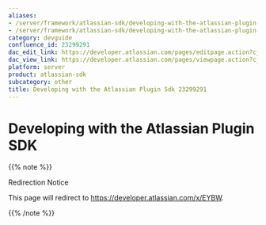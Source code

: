 ```yaml
---
aliases:
- /server/framework/atlassian-sdk/developing-with-the-atlassian-plugin-sdk-23299291.html
- /server/framework/atlassian-sdk/developing-with-the-atlassian-plugin-sdk-23299291.md
category: devguide
confluence_id: 23299291
dac_edit_link: https://developer.atlassian.com/pages/editpage.action?cjm=wozere&pageId=23299291
dac_view_link: https://developer.atlassian.com/pages/viewpage.action?cjm=wozere&pageId=23299291
platform: server
product: atlassian-sdk
subcategory: other
title: Developing with the Atlassian Plugin Sdk 23299291
---
```

# Developing with the Atlassian Plugin SDK

{{% note %}}

Redirection Notice

This page will redirect to <https://developer.atlassian.com/x/EYBW>.

{{% /note %}}













































































































